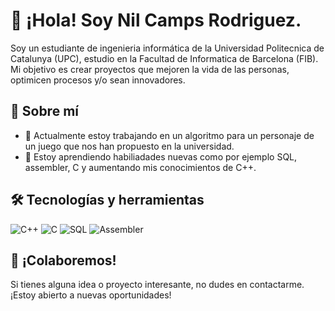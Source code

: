 # 👋 ¡Hola! Soy Nil Camps Rodriguez.

Soy un estudiante de ingenieria informática de la Universidad Politecnica de Catalunya (UPC), estudio en la Facultad de Informatica de Barcelona (FIB). Mi objetivo es crear proyectos que mejoren la vida de las personas, optimicen procesos y/o sean innovadores.

## 🚀 Sobre mí 

- 🔭 Actualmente estoy trabajando en un algoritmo para un personaje de un juego que nos han propuesto en la universidad.
- 🌱 Estoy aprendiendo habiliadades nuevas como por ejemplo SQL, assembler, C y aumentando mis conocimientos de C++. 

## 🛠️ Tecnologías y herramientas

![C++](https://img.shields.io/badge/C%2B%2B-00599C?style=flat-square&logo=c%2B%2B&logoColor=white)
![C](https://img.shields.io/badge/C-A8B9CC?style=flat-square&logo=c&logoColor=white)
![SQL](https://img.shields.io/badge/SQL-4479A1?style=flat-square&logo=postgresql&logoColor=white)
![Assembler](https://img.shields.io/badge/Assembler-525252?style=flat-square&logo=hackaday&logoColor=white)


## 🤝 ¡Colaboremos!

Si tienes alguna idea o proyecto interesante, no dudes en contactarme. ¡Estoy abierto a nuevas oportunidades!

<!---
NilCamps/NilCamps is a ✨ special ✨ repository because its `README.md` (this file) appears on your GitHub profile.
You can click the Preview link to take a look at your changes.
--->

